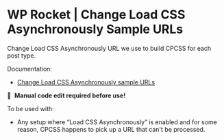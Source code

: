 # WP Rocket | Change Load CSS Asynchronously Sample URLs

Change Load CSS Asynchronously URL we use to build CPCSS for each post type.

Documentation: 

- [Change Load CSS Asynchronously sample URLs](https://docs.wp-rocket.me/article/1700-change-load-css-asynchronously-sample-urls)

📝&#160;&#160;**Manual code edit required before use!**

To be used with:
* Any setup where “Load CSS Asynchronously” is enabled and for some reason, CPCSS happens to pick up a URL that can't be processed.
